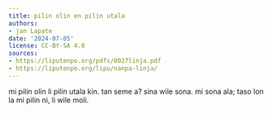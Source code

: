 ```yaml
---
title: pilin olin en pilin utala
authors:
- jan Lapate
date: '2024-07-05'
license: CC-BY-SA 4.0
sources:
- https://liputenpo.org/pdfs/0027linja.pdf
- https://liputenpo.org/lipu/nanpa-linja/
---
```


mi pilin olin li pilin utala kin. tan seme a? sina wile sona. mi sona ala; taso lon la mi pilin ni, li wile moli.